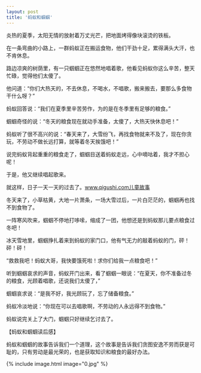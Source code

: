 ```yaml
---
layout: post
title: '蚂蚁和蝈蝈'
---
```

炎热的夏季，太阳无情的放射着万丈光芒，把地面烤得像块滚烫的铁板。

在一条弯曲的小路上，一群蚂蚁正在搬运食物，他们干劲十足，累得满头大汗，也不肯休息。

路边凉爽的树荫里，有一只蝈蝈正在悠然地唱着歌，他看见蚂蚁你这么辛苦，整天忙碌，觉得他们太傻了。

他问道：“你们大热天的，不去休息，不喝水，不唱歌，搬来搬去，要那么多食物干什么呀？”

蚂蚁回答说：“我们在夏季里辛苦劳作，为的是在冬季里有足够的粮食。”

蝈蝈奇怪的说：“冬天的粮食现在就动手准备，太傻了，大热天快休息吧！”

蚂蚁听了很不高兴的说：“春天来了，大雪纷飞，再找食物就来不及了，现在你贪玩，不劳动不做长远打算，就等着冬天挨饿吧！”

说完蚂蚁背起重重的粮食走了，蝈蝈目送着蚂蚁走远，心中嘀咕着，我才不担心呢！

于是，他又继续唱起歌来。

就这样，日子一天一天的过去了。www.qigushi.com儿童故事

冬天来了，小草枯黄，大地一片萧条，一场大雪过后，一片白茫茫的，蝈蝈再也找不到食物了。

一阵寒风吹来，蝈蝈不停地打哆嗦，缩成了一团，他想还是到蚂蚁那儿要点粮食过冬吧！

冰天雪地里，蝈蝈挣扎着来到蚂蚁的家门口，他有气无力的敲着蚂蚁的门，砰！砰！砰！

“救救我吧！蚂蚁大哥，我快要饿死啦！求你们给我一点粮食吧！”

听到蝈蝈哀求的声音，蚂蚁开门出来，看了蝈蝈一眼说：“在夏天，你不准备过冬的粮食，光顾着唱歌，还说我们太傻了，”

蝈蝈哀求说：“是我不好，我光顾玩了，忘了储备粮食。”

蚂蚁冷淡地说：“你现在可以去唱歌啊，不劳动的人永远得不到食物。”

蚂蚁说完关上了大门，蝈蝈只好继续乞讨去了。

【蚂蚁和蝈蝈读后感】

蚂蚁和蝈蝈的故事告诉我们一个道理，这个故事是告诉我们贪图安逸不劳而获是可耻的，只有劳动是最光荣的，也是获取知识和粮食的最好办法。

{% include image.html image="0.jpg" %}
